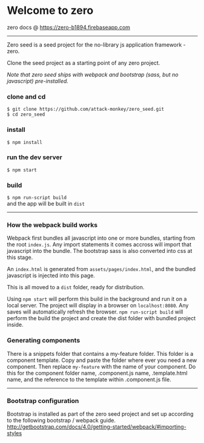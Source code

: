 Welcome to zero
======================================

zero docs @ https://zero-b1894.firebaseapp.com

----

Zero seed is a seed project for the no-library js application framework - zero.  

Clone the seed project as a starting point of any zero project.

*Note that zero seed ships with webpack and bootstrap (sass, but no javascript) pre-installed.*

### clone and cd

`$ git clone https://github.com/attack-monkey/zero_seed.git`  
`$ cd zero_seed`

### install
`$ npm install`

### run the dev server
`$ npm start`

### build
`$ npm run-script build`  
and the app will be built in `dist`

----

### How the webpack build works

Webpack first bundles all javascript into one or more bundles, starting from the root `index.js`. Any import statements it comes accross will import that javascript into the bundle. The bootstrap sass is also converted into css at this stage.

An `index.html` is generated from `assets/pages/index.html`, and the bundled javascript is injected into this page.

This is all moved to a `dist` folder, ready for distribution.

Using `npm start` will perform this build in the background and run it on a local server. The project will display in a browser on `localhost:8080`. Any saves will automatically refresh the browser. `npm run-script build` will perform the build the project and create the dist folder with bundled project inside.

### Generating components

There is a snippets folder that contains a my-feature folder. This folder is a component template. Copy and paste the folder where ever you need a new component. Then replace `my-feature` with the name of your component. Do this for the component folder name, .component.js name, .template.html name, and the reference to the template within .component.js file.

----

### Bootstrap configuration

Bootstrap is installed as part of the zero seed project and set up according to the following bootstrap / webpack guide.
http://getbootstrap.com/docs/4.0/getting-started/webpack/#importing-styles

